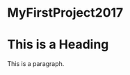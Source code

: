 # MyFirstProject2017
<html>
<head>
<title>My first page</title>
</head>
<body>

<h1>This is a Heading</h1>
<p>This is a paragraph.</p>

</body>
</html>
